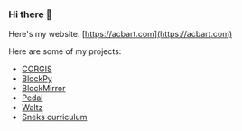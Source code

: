 ### Hi there 👋

Here's my website: [https://acbart.com](https://acbart.com)

Here are some of my projects:

* [CORGIS](https://corgis-edu.github.io/corgis/)
* [BlockPy](https://blockpy.com)
* [BlockMirror](https://github.com/blockpy-edu/BlockMirror/)
* [Pedal](https://pedal-edu.github.io/pedal)
* [Waltz](https://github.com/acbart/waltz/)
* [Sneks curriculum](https://acbart.github.io/python-sneks/)

<!--
**acbart/acbart** is a ✨ _special_ ✨ repository because its `README.md` (this file) appears on your GitHub profile.

Here are some ideas to get you started:

- 🔭 I’m currently working on ...
- 🌱 I’m currently learning ...
- 👯 I’m looking to collaborate on ...
- 🤔 I’m looking for help with ...
- 💬 Ask me about ...
- 📫 How to reach me: ...
- 😄 Pronouns: ...
- ⚡ Fun fact: ...
-->

